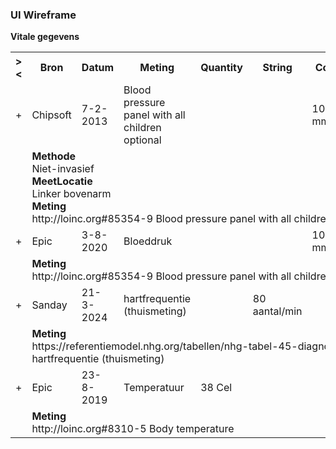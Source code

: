 ### UI Wireframe
<b>Vitale gegevens</b>
<table class="grid">
<tbody>
<tr><th>&gt;&lt;</th>
<th>Bron</th>
<th>Datum</th>
<th>Meting</th>
<th>Quantity</th>
<th>String</th>
<th>Components</th>
<th>Uitvoerder</th>
<th>Status</th>
</tr>
<tr><td>+</td>
<td>Chipsoft</td>
<td>7-2-2013</td>
<td>Blood pressure panel with all children optional</td>
<td></td>
<td></td>
<td>108/56/73/73 mm[Hg]</td>
<td></td>
<td>registered</td>
</tr><tr><td></td><td colspan=8>
<b>Methode</b><br/>Niet-invasief<br/>
<b>MeetLocatie</b><br/>Linker bovenarm<br/>
<b>Meting</b><br/>http://loinc.org#85354-9 Blood pressure panel with all children optional<br/>
</td></tr>
<tr><td>+</td>
<td>Epic</td>
<td>3-8-2020</td>
<td>Bloeddruk</td>
<td></td>
<td></td>
<td>100/60 mm[Hg]</td>
<td>C Ooms</td>
<td>final</td>
</tr><tr><td></td><td colspan=8>
<b>Meting</b><br/>http://loinc.org#85354-9 Blood pressure panel with all children optional<br/>
</td></tr>
<tr><td>+</td>
<td>Sanday</td>
<td>21-3-2024</td>
<td>hartfrequentie (thuismeting)</td>
<td></td>
<td>80 aantal/min</td>
<td></td>
<td></td>
<td>final</td>
</tr><tr><td></td><td colspan=8>
<b>Meting</b><br/>https://referentiemodel.nhg.org/tabellen/nhg-tabel-45-diagnostische-bepalingen#3963 hartfrequentie (thuismeting)<br/>
</td></tr>
<tr><td>+</td>
<td>Epic</td>
<td>23-8-2019</td>
<td>Temperatuur</td>
<td>38 Cel</td>
<td></td>
<td></td>
<td>S Brouwer</td>
<td>final</td>
</tr><tr><td></td><td colspan=8>
<b>Meting</b><br/>http://loinc.org#8310-5 Body temperature<br/>
</td></tr>
</tbody>
</table>